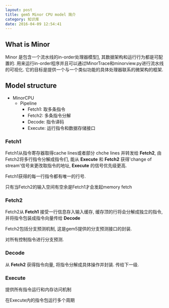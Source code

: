 ```yaml
---
layout: post
title: gem5 Minor CPU model 简介
category: 知识库
date: 2016-04-09 12:54:41
---
```


## What is Minor

Minor 是包含一个流水线的in-order处理器模型[1], 其数据架构和运行行为都是可配置的. 用来运行in-order程序并且可以通过MinorTrace和minorview.py进行流水线的可视化. 它的目标是提供一个与一个类似功能的具体处理器联系的微架构的框架. 

## Model structure
* MinorCPU
    * Pipeline
        * Fetch1: 取多条指令
        * Fetch2: 多条指令分解
        * Decode: 指令译码
        * Execute: 运行指令和数据存储接口

### Fetch1
Fetch1从指令寄存器取得cache lines或者部分 chche lines 并转发给 **Fetch2**, 由Fetch2将多行指令分解成指令们, 能从 **Execute** 和 **Fetch2** 获得'change of stream'信号来更改取指令的地址, **Execute** 的信号优先级更高. 

Fetch1获得的每一行指令都有唯一的行号.

只有当Fetch2的输入空间有空余是Fetch1才会发起memory fetch

### Fetch2
Fetch2从 **Fetch1** 接受一行信息存入输入缓存, 缓存顶的行将会分解成独立的指令, 并将指令包装成指令向量传给 **Decode** 

Fetch2包括分支预测机制, 这是gem5提供的分支预测接口的封装. 

对所有控制指令进行分支预测.

[1]: In-Order模型是gem5模拟的新特性，流水级为默认五级流水：取值、译码、执行、访存、写回。并且模拟了cache部件、执行部件、分支预测部件等。 

### Decode
从 **Fetch2** 获得指令向量, 将指令分解成具体操作并封装. 传给下一级.

### Execute
提供所有指令运行和内存访问机制

在Execute内的指令包运行多个周期
